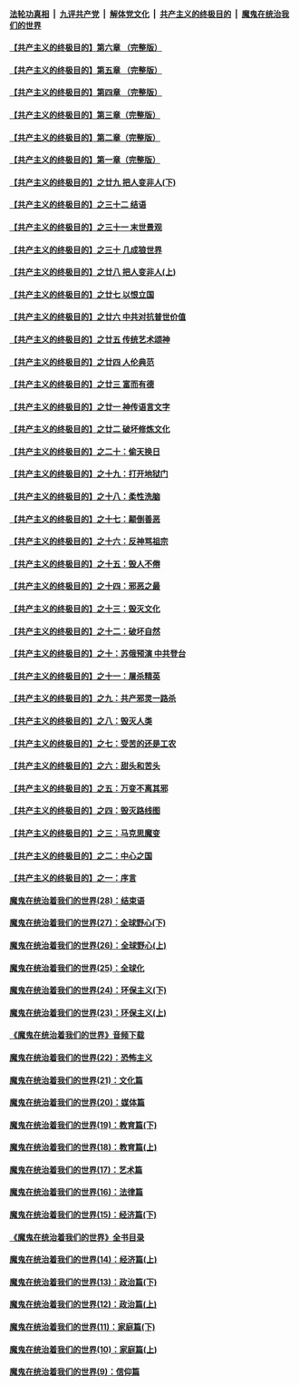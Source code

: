 ####  [法轮功真相](../../../../basic/blob/master/README.md?t=03221601) &nbsp;|&nbsp; [九评共产党](../../../../9ping.md/blob/master/README.md?t=03221601) &nbsp;|&nbsp; [解体党文化](../../../../jtdwh.md/blob/master/README.md?t=03221601)  &nbsp;|&nbsp; [共产主义的终极目的](../../../../gczydzjmd.md/blob/master/README.md?t=03221601) &nbsp;|&nbsp; [魔鬼在统治我们的世界](../../../../mgztzwmdsj.md/blob/master/README.md?t=03221601) 

#### [【共产主义的终极目的】第六章 （完整版）](../pages/nsc422/n11428913.md?t=03221601) 

#### [【共产主义的终极目的】第五章 （完整版）](../pages/nsc422/n11428912.md?t=03221601) 

#### [【共产主义的终极目的】第四章 （完整版）](../pages/nsc422/n11428907.md?t=03221601) 

#### [【共产主义的终极目的】第三章（完整版）](../pages/nsc422/n11428848.md?t=03221601) 

#### [【共产主义的终极目的】第二章（完整版）](../pages/nsc422/n11428831.md?t=03221601) 

#### [【共产主义的终极目的】第一章（完整版）](../pages/nsc422/n11417651.md?t=03221601) 

#### [【共产主义的终极目的】之廿九 把人变非人(下)](../pages/nsc422/n11344140.md?t=03221601) 

#### [【共产主义的终极目的】之三十二 结语](../pages/nsc422/n11360535.md?t=03221601) 

#### [【共产主义的终极目的】之三十一 末世景观](../pages/nsc422/n11351129.md?t=03221601) 

#### [【共产主义的终极目的】之三十 几成狼世界](../pages/nsc422/n11348280.md?t=03221601) 

#### [【共产主义的终极目的】之廿八 把人变非人(上)](../pages/nsc422/n11340492.md?t=03221601) 

#### [【共产主义的终极目的】之廿七 以恨立国](../pages/nsc422/n11336944.md?t=03221601) 

#### [【共产主义的终极目的】之廿六 中共对抗普世价值](../pages/nsc422/n11324785.md?t=03221601) 

#### [【共产主义的终极目的】之廿五 传统艺术颂神](../pages/nsc422/n11296396.md?t=03221601) 

#### [【共产主义的终极目的】之廿四 人伦典范](../pages/nsc422/n11296397.md?t=03221601) 

#### [【共产主义的终极目的】之廿三 富而有德](../pages/nsc422/n11283598.md?t=03221601) 

#### [【共产主义的终极目的】之廿一 神传语言文字](../pages/nsc422/n11263265.md?t=03221601) 

#### [【共产主义的终极目的】之廿二 破坏修炼文化](../pages/nsc422/n11245728.md?t=03221601) 

#### [【共产主义的终极目的】之二十：偷天换日](../pages/nsc422/n11238846.md?t=03221601) 

#### [【共产主义的终极目的】之十九：打开地狱门](../pages/nsc422/n11206376.md?t=03221601) 

#### [【共产主义的终极目的】之十八：柔性洗脑](../pages/nsc422/n11199994.md?t=03221601) 

#### [【共产主义的终极目的】之十七：颠倒善恶](../pages/nsc422/n11179782.md?t=03221601) 

#### [【共产主义的终极目的】之十六：反神骂祖宗](../pages/nsc422/n11166798.md?t=03221601) 

#### [【共产主义的终极目的】之十五：毁人不倦](../pages/nsc422/n11166792.md?t=03221601) 

#### [【共产主义的终极目的】之十四：邪恶之最](../pages/nsc422/n11150249.md?t=03221601) 

#### [【共产主义的终极目的】之十三：毁灭文化](../pages/nsc422/n11135227.md?t=03221601) 

#### [【共产主义的终极目的】之十二：破坏自然](../pages/nsc422/n11135214.md?t=03221601) 

#### [【共产主义的终极目的】之十：苏俄预演 中共登台](../pages/nsc422/n11118424.md?t=03221601) 

#### [【共产主义的终极目的】之十一：屠杀精英](../pages/nsc422/n11118442.md?t=03221601) 

#### [【共产主义的终极目的】之九：共产邪灵一路杀](../pages/nsc422/n11114139.md?t=03221601) 

#### [【共产主义的终极目的】之八：毁灭人类](../pages/nsc422/n11108503.md?t=03221601) 

#### [【共产主义的终极目的】之七：受苦的还是工农](../pages/nsc422/n11101809.md?t=03221601) 

#### [【共产主义的终极目的】之六：甜头和苦头](../pages/nsc422/n11096971.md?t=03221601) 

#### [【共产主义的终极目的】之五：万变不离其邪](../pages/nsc422/n11091285.md?t=03221601) 

#### [【共产主义的终极目的】之四：毁灭路线图](../pages/nsc422/n11086284.md?t=03221601) 

#### [【共产主义的终极目的】之三：马克思魔变](../pages/nsc422/n11061941.md?t=03221601) 

#### [【共产主义的终极目的】之二：中心之国](../pages/nsc422/n11047728.md?t=03221601) 

#### [【共产主义的终极目的】之一：序言](../pages/nsc422/n11086077.md?t=03221601) 

#### [魔鬼在统治着我们的世界(28)：结束语](../pages/nsc422/n10936246.md?t=03221601) 

#### [魔鬼在统治着我们的世界(27)：全球野心(下)](../pages/nsc422/n10928319.md?t=03221601) 

#### [魔鬼在统治着我们的世界(26)：全球野心(上)](../pages/nsc422/n10900318.md?t=03221601) 

#### [魔鬼在统治着我们的世界(25)：全球化](../pages/nsc422/n10788205.md?t=03221601) 

#### [魔鬼在统治着我们的世界(24)：环保主义(下)](../pages/nsc422/n10695307.md?t=03221601) 

#### [魔鬼在统治着我们的世界(23)：环保主义(上)](../pages/nsc422/n10688613.md?t=03221601) 

#### [《魔鬼在统治着我们的世界》音频下载](../pages/nsc422/n10635553.md?t=03221601) 

#### [魔鬼在统治着我们的世界(22)：恐怖主义](../pages/nsc422/n10614727.md?t=03221601) 

#### [魔鬼在统治着我们的世界(21)：文化篇](../pages/nsc422/n10597706.md?t=03221601) 

#### [魔鬼在统治着我们的世界(20)：媒体篇](../pages/nsc422/n10586579.md?t=03221601) 

#### [魔鬼在统治着我们的世界(19)：教育篇(下)](../pages/nsc422/n10564808.md?t=03221601) 

#### [魔鬼在统治着我们的世界(18)：教育篇(上)](../pages/nsc422/n10526970.md?t=03221601) 

#### [魔鬼在统治着我们的世界(17)：艺术篇](../pages/nsc422/n10499093.md?t=03221601) 

#### [魔鬼在统治着我们的世界(16)：法律篇](../pages/nsc422/n10485969.md?t=03221601) 

#### [魔鬼在统治着我们的世界(15)：经济篇(下)](../pages/nsc422/n10469975.md?t=03221601) 

#### [《魔鬼在统治着我们的世界》全书目录](../pages/nsc422/n10464261.md?t=03221601) 

#### [魔鬼在统治着我们的世界(14)：经济篇(上)](../pages/nsc422/n10457370.md?t=03221601) 

#### [魔鬼在统治着我们的世界(13)：政治篇(下)](../pages/nsc422/n10448270.md?t=03221601) 

#### [魔鬼在统治着我们的世界(12)：政治篇(上)](../pages/nsc422/n10444576.md?t=03221601) 

#### [魔鬼在统治着我们的世界(11)：家庭篇(下)](../pages/nsc422/n10440961.md?t=03221601) 

#### [魔鬼在统治着我们的世界(10)：家庭篇(上)](../pages/nsc422/n10435448.md?t=03221601) 

#### [魔鬼在统治着我们的世界(9)：信仰篇](../pages/nsc422/n10432159.md?t=03221601) 

